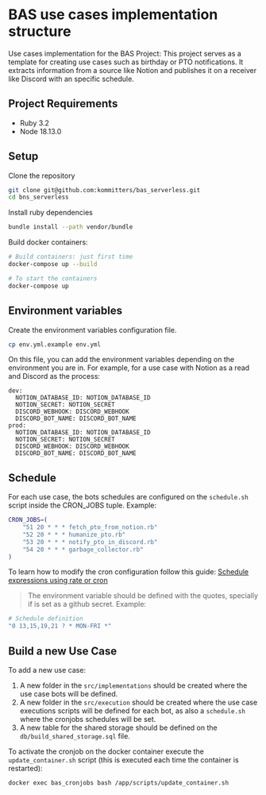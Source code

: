 # BAS use cases implementation structure
Use cases implementation for the BAS Project: This project serves as a template for creating use cases such as birthday or PTO notifications. It extracts information from a source like Notion and publishes it on a receiver like Discord with an specific schedule.

## Project Requirements
- Ruby 3.2
- Node 18.13.0

## Setup
Clone the repository

```bash
git clone git@github.com:kommitters/bas_serverless.git
cd bns_serverless
```

Install ruby dependencies
```bash
bundle install --path vendor/bundle
```

Build docker containers:
```bash
# Build containers: just first time
docker-compose up --build

# To start the containers
docker-compose up
```

## Environment variables
Create the environment variables configuration file.

```bash
cp env.yml.example env.yml
```

On this file, you can add the environment variables depending on the environment you are in. For example, for a use case with Notion as a read and Discord as the process:

```
dev:
  NOTION_DATABASE_ID: NOTION_DATABASE_ID
  NOTION_SECRET: NOTION_SECRET
  DISCORD_WEBHOOK: DISCORD_WEBHOOK
  DISCORD_BOT_NAME: DISCORD_BOT_NAME
prod:
  NOTION_DATABASE_ID: NOTION_DATABASE_ID
  NOTION_SECRET: NOTION_SECRET
  DISCORD_WEBHOOK: DISCORD_WEBHOOK
  DISCORD_BOT_NAME: DISCORD_BOT_NAME

```

## Schedule
For each use case, the bots schedules are configured on the `schedule.sh` script inside the CRON_JOBS tuple. Example:
```bash
CRON_JOBS=(
    "51 20 * * * fetch_pto_from_notion.rb"
    "52 20 * * * humanize_pto.rb"
    "53 20 * * * notify_pto_in_discord.rb"
    "54 20 * * * garbage_collector.rb"
)
```

To learn how to modify the cron configuration follow this guide: [Schedule expressions using rate or cron](https://docs.aws.amazon.com/lambda/latest/dg/services-cloudwatchevents-expressions.html)

> The environment variable should be defined with the quotes, specially if is set as a github secret. Example:
```bash
# Schedule definition
"0 13,15,19,21 ? * MON-FRI *"
```

## Build a new Use Case
To add a new use case:
1. A new folder in the `src/implementations` should be created where the use case bots will be defined.
2. A new folder in the `src/execution` should be created where the use case executions scripts will be defined for each bot, as also a `schedule.sh` where the cronjobs schedules will be set.
3. A new table for the shared storage should be defined on the `db/build_shared_storage.sql` file.

To activate the cronjob on the docker container execute the `update_container.sh` script (this is executed each time the container is restarted):
```bash
docker exec bas_cronjobs bash /app/scripts/update_container.sh
```
